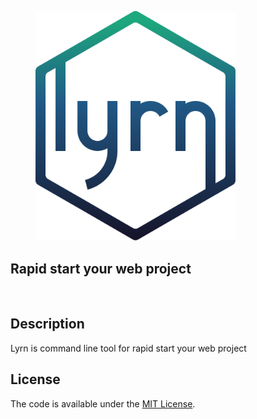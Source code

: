 <section class="center">
  <figure>
    <img src="/lyrn.svg" width="320" alt="lyrn">
  </figure>
  <h1>Rapid start your web project</h1>
</section>
<br>

## Description
Lyrn is command line tool for rapid start your web project

## License
The code is available under the [MIT License](LICENSE.md).